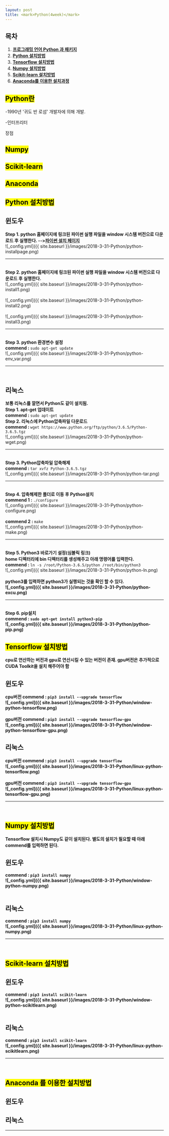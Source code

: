 ```yaml
---
layout: post
title: <mark>Python(4week)</mark>
---
```

<h2>목차</h2>
<div class="well">
<ol>
  <li><a href = "#Introduce"><b>프로그래밍 언어 Python 과 패키지</b></a></li>
  <li><a href = "#Python_install"><b>Python 설치방법</b></a></li>
  <li><a href = "#Tensorflow_install"><b>Tensorflow 설치방법</b></a></li>
  <li><a href = "#Numpy_install"><b>Numpy 설치방법</b></a></li>
  <li><a href = "#Scikit-learn_install"><b>Scikit-learn 설치방법</b></a></li>
  <li><a href = "#Anaconda_install"><b>Anaconda를 이용한 설치과정</b></a></li>
</ol>
</div>


<h2 id = "Introduce"><mark>Python란</mark></h2>
<div class="well well-sm">
 -1990년 '귀도 반 로섬' 개발자에 의해 개발.

 -인터프리터

장점
</div>

<h2><mark>Numpy</mark></h2>
<div class="well well-sm">
</div>

<h2><mark>Scikit-learn</mark></h2>
<div class="well well-sm">
</div>

<h2><mark>Anaconda</mark></h2>
<div class="well well-sm">
</div>


<h2 id = "Python_install"><mark>Python 설치방법</mark></h2>

<h2>윈도우</h2>
<div class="well well-sm">
<b>Step 1. python 홈페이지에 링크된 파이썬 실행 파일을 window 시스템 버전으로 다운로드 후 실행한다.  --><a href = "https://www.python.org/downloads/release/python-365">파이썬 설치 페이지</a></b>
</div>
![_config.yml]({{ site.baseurl }}/images/2018-3-31-Python/python-installpage.png)
<hr><br>

<div class="well well-sm">
<b>Step 2. python 홈페이지에 링크된 파이썬 실행 파일을 window 시스템 버전으로 다운로드 후 실행한다.</b>
</div>
![_config.yml]({{ site.baseurl }}/images/2018-3-31-Python/python-install1.png)
<br><br>
![_config.yml]({{ site.baseurl }}/images/2018-3-31-Python/python-install2.png)
<br><br>
![_config.yml]({{ site.baseurl }}/images/2018-3-31-Python/python-install3.png)
<hr><br>

<div class="well well-sm">
<b>Step 3. python 환경변수 설정</b>
</div>
<b>commend : </b><code class="highlighter-rouge">sudo apt-get update</code><br>
![_config.yml]({{ site.baseurl }}/images/2018-3-31-Python/python-env_var.png)
<hr><br>

<h2>리눅스</h2>
<div class="well well-sm">
<b>보통 리눅스를 깔면서 Python도 같이 설치됨.</b>
</div>
<div class="well well-sm">
<b>Step 1. apt-get 업데이트</b><br>
</div>
<b>commend : </b><code class="highlighter-rouge">sudo apt-get update</code><br>

<div class="well well-sm">
<b>Step 2. 리눅스에 Python압축파일 다운로드</b><br>
</div>
<b>commend : </b><code class="highlighter-rouge">wget https://www.python.org/ftp/python/3.6.5/Python-3.6.5.tgz</code><br>
![_config.yml]({{ site.baseurl }}/images/2018-3-31-Python/python-wget.png)
<hr><br>

<div class="well well-sm">
<b>Step 3. Python압축파일 압축해제</b><br>
</div>
<b>commend : </b><code class="highlighter-rouge">tar xvfz Python-3.6.5.tgz</code><br>
![_config.yml]({{ site.baseurl }}/images/2018-3-31-Python/python-tar.png)
<hr><br>

<div class="well well-sm">
<b>Step 4. 압축해제한 폴더로 이동 후 Python설치</b><br>
</div>
<b>commend 1 : </b><code class="highlighter-rouge">./configure</code><br>
![_config.yml]({{ site.baseurl }}/images/2018-3-31-Python/python-configure.png)
<br><br>
<b>commend 2 : </b><code class="highlighter-rouge">make</code><br>
![_config.yml]({{ site.baseurl }}/images/2018-3-31-Python/python-make.png)
<hr><br>

<div class="well well-sm">
<b>Step 5. Python3 바로가기 설정(심볼릭 링크)</b><br>
</div>
<b>home 디렉터리에 bin 디렉터리를 생성해주고 아래 명령어를 입력한다.</b><br>
<b>commend : </b><code class="highlighter-rouge">ln -s /root/Python-3.6.5/python /root/bin/python3</code><br>
![_config.yml]({{ site.baseurl }}/images/2018-3-31-Python/python-ln.png)
<br><br>
<b>python3를 입력하면 python3가 실행되는 것을 확인 할 수 있다.<b><br>
![_config.yml]({{ site.baseurl }}/images/2018-3-31-Python/python-excu.png)
<hr><br>

<div class="well well-sm">
<b>Step 6. pip설치</b><br>
</div>
<b>commend : </b><code class="highlighter-rouge">sudo apt-get install python3-pip</code><br>
![_config.yml]({{ site.baseurl }}/images/2018-3-31-Python/python-pip.png)
<br>

<h2 id = "Tensorflow_install"><mark>Tensorflow 설치방법</mark></h2>
<div class="well well-sm">
cpu로 연산하는 버전과 gpu로 연산시킬 수 있는 버전이 존재.
gpu버전은 추가적으로 CUDA Toolkit을 설치 해주어야 함
</div>
<h2>윈도우</h2>
<b>cpu버전 commend : </b><code class="highlighter-rouge">pip3 install --upgrade tensorflow</code><br>
![_config.yml]({{ site.baseurl }}/images/2018-3-31-Python/window-python-tensorflow.png)
<br><br>
<b>gpu버전 commend : </b><code class="highlighter-rouge">pip3 install --upgrade tensorflow-gpu</code><br>
![_config.yml]({{ site.baseurl }}/images/2018-3-31-Python/window-python-tensorflow-gpu.png)
<br>
<h2>리눅스</h2>
<b>cpu버전 commend : </b><code class="highlighter-rouge">pip3 install --upgrade tensorflow</code><br>
![_config.yml]({{ site.baseurl }}/images/2018-3-31-Python/linux-python-tensorflow.png)
<br><br>
<b>gpu버전 commend : </b><code class="highlighter-rouge">pip3 install --upgrade tensorflow-gpu</code><br>
![_config.yml]({{ site.baseurl }}/images/2018-3-31-Python/linux-python-tensorflow-gpu.png)
<hr><br>


<h2 id = "Tensorflow_install"><mark>Numpy 설치방법</mark></h2>
<div class="well well-sm">
Tensorflow 설치시 Numpy도 같이 설치된다. 별도의 설치가 필요할 때 아래 commend를 입력하면 된다.
</div>
<h2>윈도우</h2>
<b>commend : </b><code class="highlighter-rouge">pip3 install numpy</code><br>
![_config.yml]({{ site.baseurl }}/images/2018-3-31-Python/window-python-numpy.png)
<br><br>
<h2>리눅스</h2>
<b>commend : </b><code class="highlighter-rouge">pip3 install numpy</code><br>
![_config.yml]({{ site.baseurl }}/images/2018-3-31-Python/linux-python-numpy.png)
<hr><br>

<h2 id = "Tensorflow_install"><mark>Scikit-learn 설치방법</mark></h2>
<h2>윈도우</h2>
<b>commend : </b><code class="highlighter-rouge">pip3 install scikit-learn</code><br>
![_config.yml]({{ site.baseurl }}/images/2018-3-31-Python/window-python-scikitlearn.png)
<br><br>
<h2>리눅스</h2>
<b>commend : </b><code class="highlighter-rouge">pip3 install scikit-learn</code><br>
![_config.yml]({{ site.baseurl }}/images/2018-3-31-Python/linux-python-scikitlearn.png)
<hr><br>

<h2 id = "Tensorflow_install"><mark>Anaconda 를 이용한 설치방법</mark></h2>
<div class="well well-sm">
</div>
<h2>윈도우</h2>

<h2>리눅스</h2>

<hr><br>
